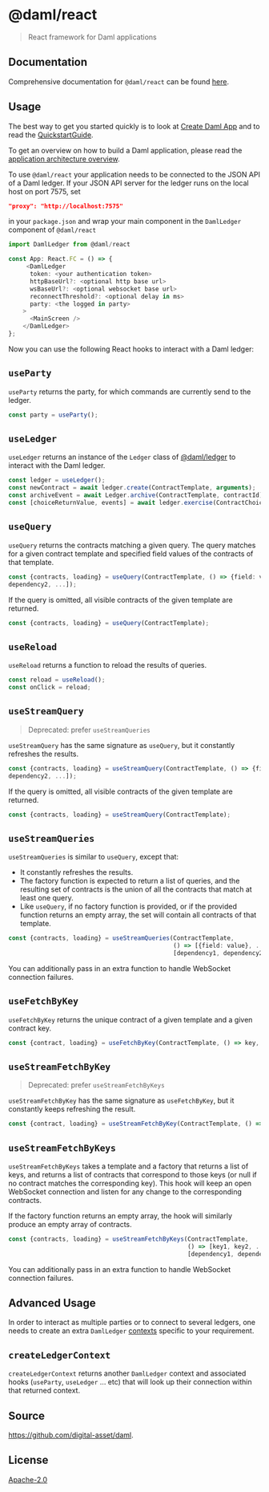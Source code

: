 # @daml/react

> React framework for Daml applications

## Documentation

Comprehensive documentation for `@daml/react` can be found [here](https://docs.daml.com/1.9.0/app-dev/bindings-ts/daml-react/index.html).

## Usage

The best way to get you started quickly is to look at [Create Daml App](https://github.com/digital-asset/create-daml-app)
and to read the [QuickstartGuide](https://docs.daml.com/getting-started/quickstart.html).

To get an overview on how to build a Daml application, please read the [application architecture overview](https://docs.daml.com/app-dev/app-arch.html).

To use `@daml/react` your application needs to be connected to the JSON API of a Daml ledger. If
your JSON API server for the ledger runs on the local host on port 7575, set

``` json
"proxy": "http://localhost:7575"
```

in your `package.json` and wrap your main component in the `DamlLedger` component of `@daml/react`

```typescript
import DamlLedger from @daml/react

const App: React.FC = () => {
     <DamlLedger
      token: <your authentication token>
      httpBaseUrl?: <optional http base url>
      wsBaseUrl?: <optional websocket base url>
      reconnectThreshold?: <optional delay in ms>
      party: <the logged in party>
    >
      <MainScreen />
    </DamlLedger>
};
```

Now you can use the following React hooks to interact with a Daml ledger:

`useParty`
----------
`useParty` returns the party, for which commands are currently send to the ledger.

```typescript
const party = useParty();
```

`useLedger`
-------------
`useLedger` returns an instance of the `Ledger` class of [@daml/ledger](https://docs.daml.com/app-dev/bindings-ts/daml-ledger/index.html) to interact with the Daml
ledger.

```typescript
const ledger = useLedger();
const newContract = await ledger.create(ContractTemplate, arguments);
const archiveEvent = await Ledger.archive(ContractTemplate, contractId);
const [choiceReturnValue, events] = await ledger.exercise(ContractChoice, contractId, choiceArguments);
```


`useQuery`
----------
`useQuery` returns the contracts matching a given query. The query matches for a given contract
template and specified field values of the contracts of that template.

```typescript
const {contracts, loading} = useQuery(ContractTemplate, () => {field: value}, [dependency1,
dependency2, ...]);
```

If the query is omitted, all visible contracts of the given template are returned.

```typescript
const {contracts, loading} = useQuery(ContractTemplate);
```

`useReload`
-----------
`useReload` returns a function to reload the results of queries.

```typescript
const reload = useReload();
const onClick = reload;
```

`useStreamQuery`
----------------

> Deprecated: prefer `useStreamQueries`

`useStreamQuery` has the same signature as `useQuery`, but it constantly refreshes the results.

```typescript
const {contracts, loading} = useStreamQuery(ContractTemplate, () => {field: value}, [dependency1,
dependency2, ...]);
```

If the query is omitted, all visible contracts of the given template are returned.

```typescript
const {contracts, loading} = useStreamQuery(ContractTemplate);
```

`useStreamQueries`
------------------

`useStreamQueries` is similar to `useQuery`, except that:
- It constantly refreshes the results.
- The factory function is expected to return a list of queries, and the
  resulting set of contracts is the union of all the contracts that match at
  least one query.
- Like `useQuery`, if no factory function is provided, or if the provided
  function returns an empty array, the set will contain all contracts of that
  template.

```typescript
const {contracts, loading} = useStreamQueries(ContractTemplate,
                                              () => [{field: value}, ...],
                                              [dependency1, dependency2, ...]);
```

You can additionally pass in an extra function to handle WebSocket connection
failures.

`useFetchByKey`
---------------
`useFetchByKey` returns the unique contract of a given template and a given contract key.

```typescript
const {contract, loading} = useFetchByKey(ContractTemplate, () => key, [dependency1, dependency2, ...]);
```

`useStreamFetchByKey`
---------------------

> Deprecated: prefer `useStreamFetchByKeys`

`useStreamFetchByKey` has the same signature as `useFetchByKey`, but it constantly keeps refreshing
the result.

```typescript
const {contract, loading} = useStreamFetchByKey(ContractTemplate, () => key, [dependency1, dependency2, ...]);
```

`useStreamFetchByKeys`
---------------------

`useStreamFetchByKeys` takes a template and a factory that returns a list of
keys, and returns a list of contracts that correspond to those keys (or null if
no contract matches the corresponding key). This hook will keep an open
WebSocket connection and listen for any change to the corresponding contracts.

If the factory function returns an empty array, the hook will similarly produce
an empty array of contracts.


```typescript
const {contracts, loading} = useStreamFetchByKeys(ContractTemplate,
                                                  () => [key1, key2, ...],
                                                  [dependency1, dependency2, ...]);
```

You can additionally pass in an extra function to handle WebSocket connection
failures.

## Advanced Usage

In order to interact as multiple parties or to connect to several ledgers, one needs to create an extra
`DamlLedger` [contexts](https://reactjs.org/docs/context.html) specific to your requirement.

`createLedgerContext`
---------------------
`createLedgerContext` returns another `DamlLedger` context and associated hooks (`useParty`, `useLedger` ... etc)
that will look up their connection within that returned context.

## Source
https://github.com/digital-asset/daml.

## License
[Apache-2.0](License)
